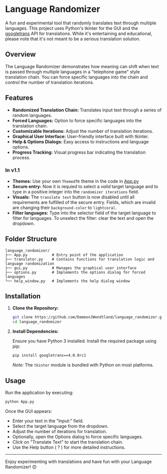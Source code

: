 # Language Randomizer

A fun and experimental tool that randomly translates text through multiple languages. This project uses Python's tkinter for the GUI and the [googletrans](https://py-googletrans.readthedocs.io/en/latest/) API for translations. While it's entertaining and educational, please note that it's not meant to be a serious translation solution.

## Overview

The Language Randomizer demonstrates how meaning can shift when text is passed through multiple languages in a "telephone game" style translation chain. You can force specific languages into the chain and control the number of translation iterations.


## Features

- **Randomized Translation Chain:** Translates input text through a series of random languages.
- **Forced Languages:** Option to force specific languages into the translation chain.
- **Customizable Iterations:** Adjust the number of translation iterations.
- **Graphical User Interface:** User-friendly interface built with tkinter.
- **Help & Options Dialogs:** Easy access to instructions and language options.
- **Progress Tracking:** Visual progress bar indicating the translation process.

### In v1.1

- **Themes:** Use your own `ThemedTK` theme in the code in [App.py](https://github.com/DameonJWendtland/language-randomizer/blob/v1.1/App.py)
- **Secure entry:** Now it is requied to select a *valid* target language and to type in a positive integer into the `randomizer iterations` field.
- **Visuals:** The `translate text` button is now disabled until all requirements are fulfilled of the secure entry. Fields, which are invalid are changing their `background-color` to `lightcoral`.
- **Filter languages:** Type into the selector field of the target language to filter for languages. To unselect the filter: clear the text and open the dropdown.
## Folder Structure

```
language_randomizer/
├── App.py           # Entry point of the application
├── translator.py    # Contains functions for translation logic and language randomization
├── gui.py           # Manages the graphical user interface
├── options.py       # Implements the options dialog for forced languages
└── help_window.py   # Implements the help dialog window
```

## Installation

1. **Clone the Repository:**

   ```bash
   git clone https://github.com/DameonJWendtland/language_randomizer.git
   cd language_randomizer
   ```

2. **Install Dependencies:**

   Ensure you have Python 3 installed. Install the required package using pip:

   ```bash
   pip install googletrans==4.0.0rc1
   ```

   *Note:* The `tkinter` module is bundled with Python on most platforms.

## Usage

Run the application by executing:

```bash
python App.py
```

Once the GUI appears:
- Enter your text in the "Input:" field.
- Select the target language from the dropdown.
- Adjust the number of iterations for translation.
- Optionally, open the Options dialog to force specific languages.
- Click on "Translate Text" to start the translation chain.
- Use the Help button ( ? ) for more detailed instructions.


---

Enjoy experimenting with translations and have fun with your Language Randomizer! 😊
